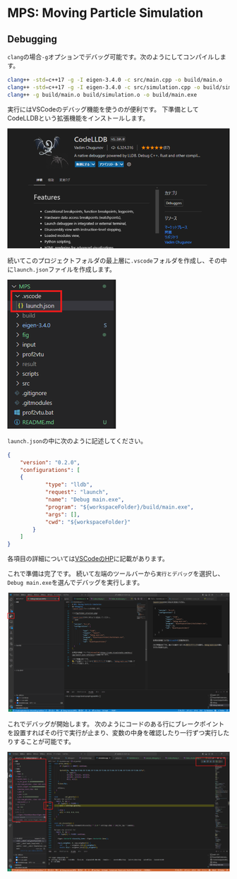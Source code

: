 # MPS: Moving Particle Simulation


## Debugging
`clang`の場合`-g`オプションでデバッグ可能です。次のようにしてコンパイルします。
```bash
clang++ -std=c++17 -g -I eigen-3.4.0 -c src/main.cpp -o build/main.o
clang++ -std=c++17 -g -I eigen-3.4.0 -c src/simulation.cpp -o build/simulation.o
clang++ -g build/main.o build/simulation.o -o build/main.exe
```
実行にはVSCodeのデバッグ機能を使うのが便利です。
下準備としてCodeLLDBという拡張機能をインストールします。

![](fig/CodeLLDB.png)

続いてこのプロジェクトフォルダの最上層に`.vscode`フォルダを作成し、その中に`launch.json`ファイルを作成します。

![](fig/folder_structure.png)

`launch.json`の中に次のように記述してください。
```json
{
	"version": "0.2.0",
	"configurations": [
    {
            "type": "lldb",
            "request": "launch",
            "name": "Debug main.exe",
            "program": "${workspaceFolder}/build/main.exe",
            "args": [],
            "cwd": "${workspaceFolder}"
        }
	]
}
```
各項目の詳細については[VSCodeのHP](https://code.visualstudio.com/docs/cpp/launch-json-reference)に記載があります。

これで準備は完了です。
続いて左端のツールバーから`実行とデバッグ`を選択し、`Debug main.exe`を選んでデバッグを実行します。

![](fig/execute_debug.png)

これでデバッグが開始します。
次のようにコードのある行にブレークポイントを設置すればその行で実行が止まり、変数の中身を確認したり一行ずつ実行したりすることが可能です。

![](fig/debug_UI.png)